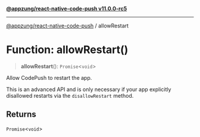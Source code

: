 [**@appzung/react-native-code-push v11.0.0-rc5**](../README.md)

---

[@appzung/react-native-code-push](../README.md) / allowRestart

# Function: allowRestart()

> **allowRestart**(): `Promise`\<`void`\>

Allow CodePush to restart the app.

This is an advanced API and is only necessary if your app explicitly disallowed restarts via the `disallowRestart` method.

## Returns

`Promise`\<`void`\>
